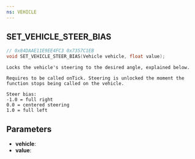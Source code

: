 ```yaml
---
ns: VEHICLE
---
```

## SET_VEHICLE_STEER_BIAS

```c
// 0x84DAAE11E9EE4FC3 0x7357C1EB
void SET_VEHICLE_STEER_BIAS(Vehicle vehicle, float value);
```

```
Locks the vehicle's steering to the desired angle, explained below.

Requires to be called onTick. Steering is unlocked the moment the function stops being called on the vehicle.

Steer bias:
-1.0 = full right
0.0 = centered steering
1.0 = full left
```

## Parameters
* **vehicle**:
* **value**:
